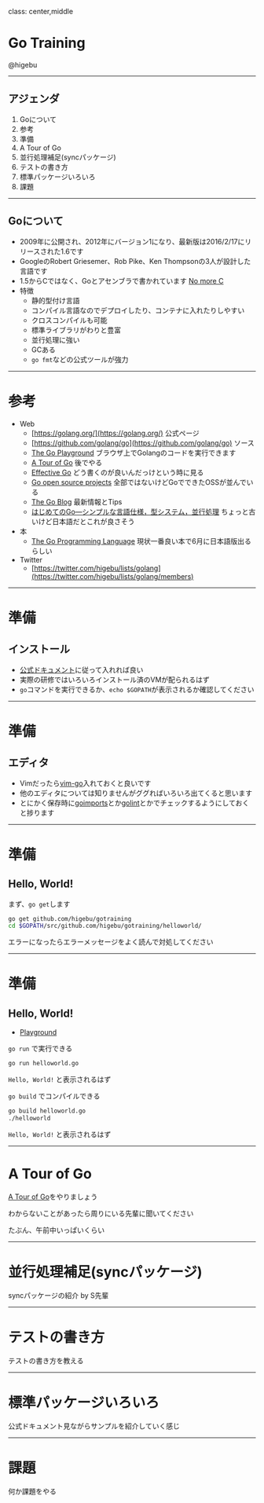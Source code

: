 class: center,middle
# Go Training

@higebu

---

## アジェンダ

1. Goについて
2. 参考
3. 準備
4. A Tour of Go
5. 並行処理補足(syncパッケージ)
6. テストの書き方
7. 標準パッケージいろいろ
8. 課題

---

## Goについて

* 2009年に公開され、2012年にバージョン1になり、最新版は2016/2/17にリリースされた1.6です
* GoogleのRobert Griesemer、Rob Pike、Ken Thompsonの3人が設計した言語です
* 1.5からCではなく、Goとアセンブラで書かれています [No more C](https://golang.org/doc/go1.5#c)
* 特徴
    * 静的型付け言語
    * コンパイル言語なのでデプロイしたり、コンテナに入れたりしやすい
    * クロスコンパイルも可能
    * 標準ライブラリがわりと豊富
    * 並行処理に強い
    * GCある
    * `go fmt`などの公式ツールが強力

---

# 参考

* Web
    * [https://golang.org/](https://golang.org/) 公式ページ
    * [https://github.com/golang/go](https://github.com/golang/go) ソース
    * [The Go Playground](https://play.golang.org) ブラウザ上でGolangのコードを実行できます
    * [A Tour of Go](https://tour.golang.org/welcome/1) 後でやる
    * [Effective Go](https://golang.org/doc/effective_go.html) どう書くのが良いんだっけという時に見る
    * [Go open source projects](https://github.com/golang/go/wiki/Projects) 全部ではないけどGoでできたOSSが並んでいる
    * [The Go Blog](http://blog.golang.org/) 最新情報とTips
    * [はじめてのGo―シンプルな言語仕様，型システム，並行処理](http://gihyo.jp/dev/feature/01/go_4beginners) ちょっと古いけど日本語だとこれが良さそう
* 本
    * [The Go Programming Language](http://www.gopl.io/) 現状一番良い本で6月に日本語版出るらしい
* Twitter
    * [https://twitter.com/higebu/lists/golang](https://twitter.com/higebu/lists/golang/members)

---

# 準備

## インストール

* [公式ドキュメント](https://golang.org/doc/install)に従って入れれば良い
* 実際の研修ではいろいろインストール済のVMが配られるはず
* `go`コマンドを実行できるか、`echo $GOPATH`が表示されるか確認してください

---

# 準備

## エディタ

* Vimだったら[vim-go](https://github.com/fatih/vim-go)入れておくと良いです
* 他のエディタについては知りませんがググればいろいろ出てくると思います
* とにかく保存時に[goimports](https://godoc.org/golang.org/x/tools/cmd/goimports)とか[golint](https://github.com/golang/lint)とかでチェックするようにしておくと捗ります

---

# 準備

## Hello, World!

まず、`go get`します

```sh
go get github.com/higebu/gotraining
cd $GOPATH/src/github.com/higebu/gotraining/helloworld/
```

エラーになったらエラーメッセージをよく読んで対処してください

---

# 準備

## Hello, World!

* [Playground](http://play.golang.org/p/992fMmkkxr)

`go run` で実行できる

```sh
go run helloworld.go
```

`Hello, World!` と表示されるはず

`go build` でコンパイルできる

```sh
go build helloworld.go
./helloworld
```

`Hello, World!` と表示されるはず

---

# A Tour of Go

[A Tour of Go](https://tour.golang.org/welcome/1)をやりましょう

わからないことがあったら周りにいる先輩に聞いてください

たぶん、午前中いっぱいくらい

---

# 並行処理補足(syncパッケージ)

syncパッケージの紹介 by S先輩

---

# テストの書き方

テストの書き方を教える

---

# 標準パッケージいろいろ

公式ドキュメント見ながらサンプルを紹介していく感じ

---

# 課題

何か課題をやる
